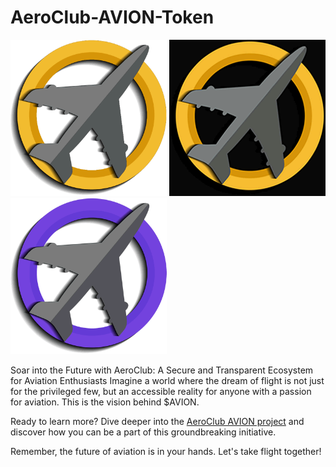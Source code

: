 # AeroClub-AVION-Token
<img src="/assets/images/AVION_bsc.png" alt="AVION Token Binance Smart Chain" width="250"/> <img src="assets/images/AVION_main.png" alt="AVION Token Logo Ethereum" width="250"/> <img src="assets/images/AVION_polygon.png" alt="AVION Token Polygon" width="250"/>

Soar into the Future with AeroClub: A Secure and Transparent Ecosystem for Aviation Enthusiasts Imagine a world where the dream of flight is not just for the privileged few, but an accessible reality for anyone with a passion for aviation. This is the vision behind $AVION.

Ready to learn more? Dive deeper into the [AeroClub AVION project](AVION.md) and discover how you can be a part of this groundbreaking initiative.

Remember, the future of aviation is in your hands. Let's take flight together!
